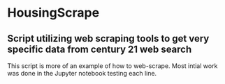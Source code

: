 # HousingScrape

## Script utilizing web scraping tools to get very specific data from century 21 web search

This script is more of an example of how to web-scrape.  Most intial work was done in the Jupyter notebook testing each line.